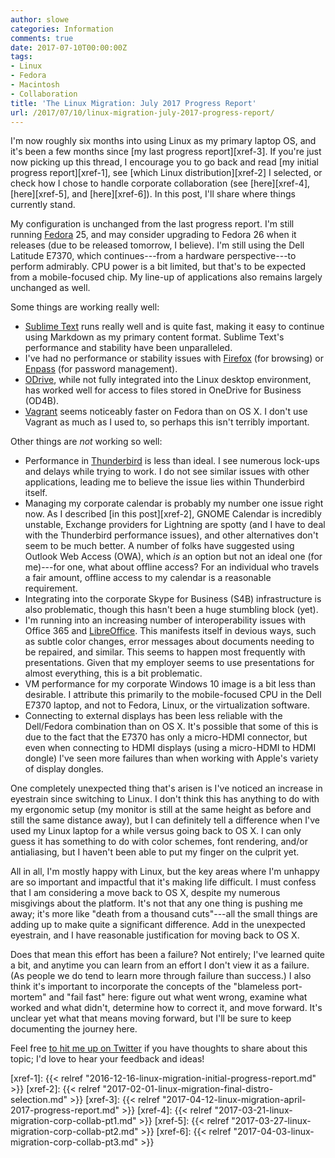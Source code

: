 ```yaml
---
author: slowe
categories: Information
comments: true
date: 2017-07-10T00:00:00Z
tags:
- Linux
- Fedora
- Macintosh
- Collaboration
title: 'The Linux Migration: July 2017 Progress Report'
url: /2017/07/10/linux-migration-july-2017-progress-report/
---
```


I'm now roughly six months into using Linux as my primary laptop OS, and it's been a few months since [my last progress report][xref-3]. If you're just now picking up this thread, I encourage you to go back and read [my initial progress report][xref-1], see [which Linux distribution][xref-2] I selected, or check how I chose to handle corporate collaboration (see [here][xref-4], [here][xref-5], and [here][xref-6]). In this post, I'll share where things currently stand.

My configuration is unchanged from the last progress report. I'm still running [Fedora][link-1] 25, and may consider upgrading to Fedora 26 when it releases (due to be released tomorrow, I believe). I'm still using the Dell Latitude E7370, which continues---from a hardware perspective---to perform admirably. CPU power is a bit limited, but that's to be expected from a mobile-focused chip. My line-up of applications also remains largely unchanged as well.

Some things are working really well:

* [Sublime Text][link-2] runs really well and is quite fast, making it easy to continue using Markdown as my primary content format. Sublime Text's performance and stability have been unparalleled.
* I've had no performance or stability issues with [Firefox][link-3] (for browsing) or [Enpass][link-4] (for password management).
* [ODrive][link-5], while not fully integrated into the Linux desktop environment, has worked well for access to files stored in OneDrive for Business (OD4B).
* [Vagrant][link-7] seems noticeably faster on Fedora than on OS X. I don't use Vagrant as much as I used to, so perhaps this isn't terribly important.

Other things are _not_ working so well:

* Performance in [Thunderbird][link-6] is less than ideal. I see numerous lock-ups and delays while trying to work. I do not see similar issues with other applications, leading me to believe the issue lies within Thunderbird itself.
* Managing my corporate calendar is probably my number one issue right now. As I described [in this post][xref-2], GNOME Calendar is incredibly unstable, Exchange providers for Lightning are spotty (and I have to deal with the Thunderbird performance issues), and other alternatives don't seem to be much better. A number of folks have suggested using Outlook Web Access (OWA), which _is_ an option but not an ideal one (for me)---for one, what about offline access? For an individual who travels a fair amount, offline access to my calendar is a reasonable requirement.
* Integrating into the corporate Skype for Business (S4B) infrastructure is also problematic, though this hasn't been a huge stumbling block (yet).
* I'm running into an increasing number of interoperability issues with Office 365 and [LibreOffice][link-8]. This manifests itself in devious ways, such as subtle color changes, error messages about documents needing to be repaired, and similar. This seems to happen most frequently with presentations. Given that my employer seems to use presentations for almost everything, this is a bit problematic.
* VM performance for my corporate Windows 10 image is a bit less than desirable. I attribute this primarily to the mobile-focused CPU in the Dell E7370 laptop, and not to Fedora, Linux, or the virtualization software.
* Connecting to external displays has been less reliable with the Dell/Fedora combination than on OS X. It's possible that some of this is due to the fact that the E7370 has only a micro-HDMI connector, but even when connecting to HDMI displays (using a micro-HDMI to HDMI dongle) I've seen more failures than when working with Apple's variety of display dongles.

One completely unexpected thing that's arisen is I've noticed an increase in eyestrain since switching to Linux. I don't think this has anything to do with my ergonomic setup (my monitor is still at the same height as before and still the same distance away), but I can definitely tell a difference when I've used my Linux laptop for a while versus going back to OS X. I can only guess it has something to do with color schemes, font rendering, and/or antialiasing, but I haven't been able to put my finger on the culprit yet.

All in all, I'm mostly happy with Linux, but the key areas where I'm unhappy are so important and impactful that it's making life difficult. I must confess that I am considering a move back to OS X, despite my numerous misgivings about the platform. It's not that any one thing is pushing me away; it's more like "death from a thousand cuts"---all the small things are adding up to make quite a significant difference. Add in the unexpected eyestrain, and I have reasonable justification for moving back to OS X.

Does that mean this effort has been a failure? Not entirely; I've learned quite a bit, and anytime you can learn from an effort I don't view it as a failure. (As people we do tend to learn more through failure than success.) I also think it's important to incorporate the concepts of the "blameless port-mortem" and "fail fast" here: figure out what went wrong, examine what worked and what didn't, determine how to correct it, and move forward. It's unclear yet what that means moving forward, but I'll be sure to keep documenting the journey here.

Feel free [to hit me up on Twitter][link-9] if you have thoughts to share about this topic; I'd love to hear your feedback and ideas!



[link-1]: https://getfedora.org/
[link-2]: http://www.sublimetext.com/
[link-3]: https://www.mozilla.org/en-US/firefox/
[link-4]: https://www.enpass.io/
[link-5]: https://www.odrive.com/
[link-6]: https://www.mozilla.org/en-US/thunderbird/
[link-7]: https://www.vagrantup.com/
[link-8]: https://www.libreoffice.org/
[link-9]: https://twitter.com/scott_lowe/
[xref-1]: {{< relref "2016-12-16-linux-migration-initial-progress-report.md" >}}
[xref-2]: {{< relref "2017-02-01-linux-migration-final-distro-selection.md" >}}
[xref-3]: {{< relref "2017-04-12-linux-migration-april-2017-progress-report.md" >}}
[xref-4]: {{< relref "2017-03-21-linux-migration-corp-collab-pt1.md" >}}
[xref-5]: {{< relref "2017-03-27-linux-migration-corp-collab-pt2.md" >}}
[xref-6]: {{< relref "2017-04-03-linux-migration-corp-collab-pt3.md" >}}
